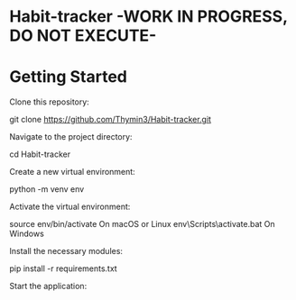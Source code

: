 # Habit-tracker -WORK IN PROGRESS, DO NOT EXECUTE-

# Getting Started

Clone this repository:

git clone https://github.com/Thymin3/Habit-tracker.git

Navigate to the project directory:

cd Habit-tracker

Create a new virtual environment:

python -m venv env

Activate the virtual environment:

source env/bin/activate   On macOS or Linux
env\Scripts\activate.bat  On Windows

Install the necessary modules:

pip install -r requirements.txt

Start the application:
